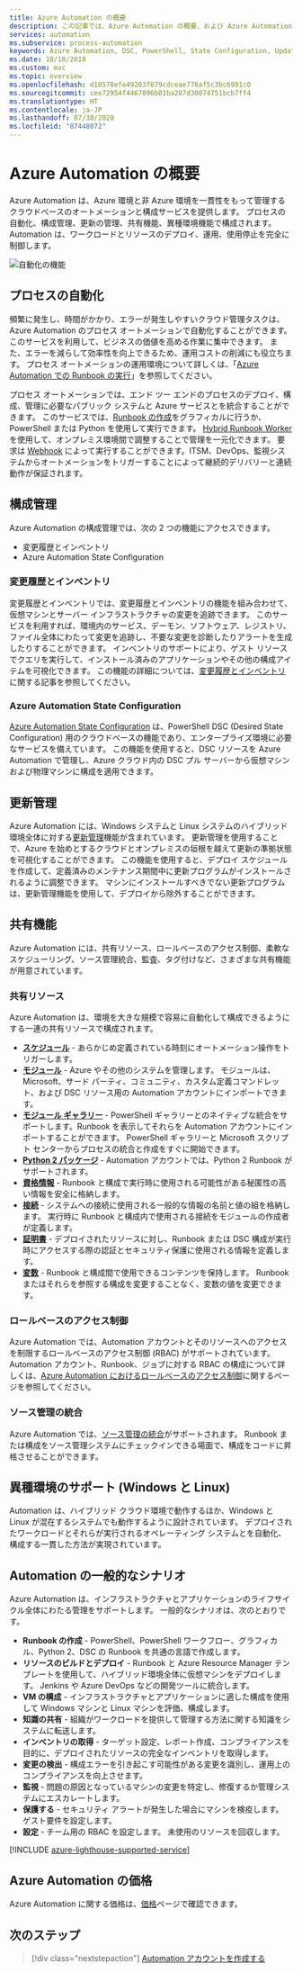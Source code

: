 ```yaml
---
title: Azure Automation の概要
description: この記事では、Azure Automation の概要、および Azure Automation を使用してインフラストラクチャとアプリケーションのライフサイクルを自動化する方法を説明します。
services: automation
ms.subservice: process-automation
keywords: Azure Automation, DSC, PowerShell, State Configuration, Update Management, Change Tracking, DSC, インベントリ, Runbook, Python, グラフィカル
ms.date: 10/18/2018
ms.custom: mvc
ms.topic: overview
ms.openlocfilehash: d10570efe49203f879cdceae776af5c3bc6991c0
ms.sourcegitcommit: cee72954f4467096b01ba287d30074751bcb7ff4
ms.translationtype: HT
ms.contentlocale: ja-JP
ms.lasthandoff: 07/30/2020
ms.locfileid: "87448072"
---
```

# <a name="an-introduction-to-azure-automation"></a>Azure Automation の概要

Azure Automation は、Azure 環境と非 Azure 環境を一貫性をもって管理するクラウドベースのオートメーションと構成サービスを提供します。 プロセスの自動化、構成管理、更新の管理、共有機能、異種環境機能で構成されます。 Automation は、ワークロードとリソースのデプロイ、運用、使用停止を完全に制御します。

![自動化の機能](media/automation-overview/automation-overview.png)

## <a name="process-automation"></a>プロセスの自動化

頻繁に発生し、時間がかかり、エラーが発生しやすいクラウド管理タスクは、Azure Automation のプロセス オートメーションで自動化することができます。 このサービスを利用して、ビジネスの価値を高める作業に集中できます。 また、エラーを減らして効率性を向上できるため、運用コストの削減にも役立ちます。 プロセス オートメーションの運用環境について詳しくは、「[Azure Automation での Runbook の実行](automation-runbook-execution.md)」を参照してください。

プロセス オートメーションでは、エンド ツー エンドのプロセスのデプロイ、構成、管理に必要なパブリック システムと Azure サービスとを統合することができます。 このサービスでは、[Runbook の作成](automation-runbook-types.md)をグラフィカルに行うか、PowerShell または Python を使用して実行できます。 [Hybrid Runbook Worker](automation-hybrid-runbook-worker.md) を使用して、オンプレミス環境間で調整することで管理を一元化できます。 要求は [Webhook](automation-webhooks.md) によって実行することができます。ITSM、DevOps、監視システムからオートメーションをトリガーすることによって継続的デリバリーと連続動作が保証されます。 

## <a name="configuration-management"></a>構成管理

Azure Automation の構成管理では、次の 2 つの機能にアクセスできます。

* 変更履歴とインベントリ
* Azure Automation State Configuration

### <a name="change-tracking-and-inventory"></a>変更履歴とインベントリ

変更履歴とインベントリでは、変更履歴とインベントリの機能を組み合わせて、仮想マシンとサーバー インフラストラクチャの変更を追跡できます。 このサービスを利用すれば、環境内のサービス、デーモン、ソフトウェア、レジストリ、ファイル全体にわたって変更を追跡し、不要な変更を診断したりアラートを生成したりすることができます。 インベントリのサポートにより、ゲスト リソースでクエリを実行して、インストール済みのアプリケーションやその他の構成アイテムを可視化できます。 この機能の詳細については、[変更履歴とインベントリ](change-tracking.md)に関する記事を参照してください。

### <a name="azure-automation-state-configuration"></a>Azure Automation State Configuration

[Azure Automation State Configuration](automation-dsc-overview.md) は、PowerShell DSC (Desired State Configuration) 用のクラウドベースの機能であり、エンタープライズ環境に必要なサービスを備えています。 この機能を使用すると、DSC リソースを Azure Automation で管理し、Azure クラウド内の DSC プル サーバーから仮想マシンおよび物理マシンに構成を適用できます。 

## <a name="update-management"></a>更新管理

Azure Automation には、Windows システムと Linux システムのハイブリッド環境全体に対する[更新管理](update-management/update-mgmt-overview.md)機能が含まれています。 更新管理を使用することで、Azure を始めとするクラウドとオンプレミスの垣根を越えて更新の準拠状態を可視化することができます。 この機能を使用すると、デプロイ スケジュールを作成して、定義済みのメンテナンス期間中に更新プログラムがインストールされるように調整できます。 マシンにインストールすべきでない更新プログラムは、更新管理機能を使用して、デプロイから除外することができます。

## <a name="shared-capabilities"></a>共有機能

Azure Automation には、共有リソース、ロールベースのアクセス制御、柔軟なスケジューリング、ソース管理統合、監査、タグ付けなど、さまざまな共有機能が用意されています。

### <a name="shared-resources"></a><a name="shared-resources"></a>共有リソース

Azure Automation は、環境を大きな規模で容易に自動化して構成できるようにする一連の共有リソースで構成されます。

* **[スケジュール](./shared-resources/schedules.md)** - あらかじめ定義されている時刻にオートメーション操作をトリガーします。
* **[モジュール](./shared-resources/modules.md)** - Azure やその他のシステムを管理します。 モジュールは、Microsoft、サード パーティ、コミュニティ、カスタム定義コマンドレット、および DSC リソース用の Automation アカウントにインポートできます。
* **[モジュール ギャラリー](automation-runbook-gallery.md)** - PowerShell ギャラリーとのネイティブな統合をサポートします。Runbook を表示してそれらを Automation アカウントにインポートすることができます。 PowerShell ギャラリーと Microsoft スクリプト センターからプロセスの統合と作成をすぐに開始できます。
* **[Python 2 パッケージ](python-packages.md)** - Automation アカウントでは、Python 2 Runbook がサポートされます。
* **[資格情報](./shared-resources/credentials.md)** - Runbook と構成で実行時に使用される可能性がある秘匿性の高い情報を安全に格納します。
* **[接続](automation-connections.md)** - システムへの接続に使用される一般的な情報の名前と値の組を格納します。 実行時に Runbook と構成内で使用される接続をモジュールの作成者が定義します。
* **[証明書](./shared-resources/certificates.md)** - デプロイされたリソースに対し、Runbook または DSC 構成が実行時にアクセスする際の認証とセキュリティ保護に使用される情報を定義します。 
* **[変数](./shared-resources/variables.md)** - Runbook と構成間で使用できるコンテンツを保持します。 Runbook またはそれらを参照する構成を変更することなく、変数の値を変更できます。

### <a name="role-based-access-control"></a>ロールベースのアクセス制御

Azure Automation では、Automation アカウントとそのリソースへのアクセスを制限するロールベースのアクセス制御 (RBAC) がサポートされています。 Automation アカウント、Runbook、ジョブに対する RBAC の構成について詳しくは、[Azure Automation におけるロールベースのアクセス制御](automation-role-based-access-control.md)に関するページを参照してください。

### <a name="source-control-integration"></a>ソース管理の統合

Azure Automation では、[ソース管理の統合](source-control-integration.md)がサポートされます。 Runbook または構成をソース管理システムにチェックインできる場面で、構成をコードに昇格させることができます。

## <a name="heterogeneous-support-windows-and-linux"></a>異種環境のサポート (Windows と Linux)

Automation は、ハイブリッド クラウド環境で動作するほか、Windows と Linux が混在するシステムでも動作するように設計されています。 デプロイされたワークロードとそれらが実行されるオペレーティング システムとを自動化、構成する一貫した方法が実現されています。

## <a name="common-scenarios-for-automation"></a>Automation の一般的なシナリオ

Azure Automation は、インフラストラクチャとアプリケーションのライフサイクル全体にわたる管理をサポートします。 一般的なシナリオは、次のとおりです。

* **Runbook の作成** - PowerShell、PowerShell ワークフロー、グラフィカル、Python 2、DSC の Runbook を共通の言語で作成します。 
* **リソースのビルドとデプロイ** - Runbook と Azure Resource Manager テンプレートを使用して、ハイブリッド環境全体に仮想マシンをデプロイします。 Jenkins や Azure DevOps などの開発ツールに統合します。
* **VM の構成** - インフラストラクチャとアプリケーションに適した構成を使用して Windows マシンと Linux マシンを評価、構成します。
* **知識の共有** - 組織がワークロードを提供して管理する方法に関する知識をシステムに転送します。 
* **インベントリの取得** - ターゲット設定、レポート作成、コンプライアンスを目的に、デプロイされたリソースの完全なインベントリを取得します。 
* **変更の検出** - 構成エラーを引き起こす可能性がある変更を識別し、運用上のコンプライアンスを向上させます。
* **監視** - 問題の原因となっているマシンの変更を特定し、修復するか管理システムにエスカレートします。
* **保護する** - セキュリティ アラートが発生した場合にマシンを検疫します。 ゲスト要件を設定します。
* **設定** - チーム用の RBAC を設定します。 未使用のリソースを回収します。

[!INCLUDE [azure-lighthouse-supported-service](../../includes/azure-lighthouse-supported-service.md)]

## <a name="pricing-for-azure-automation"></a>Azure Automation の価格

Azure Automation に関する価格は、[価格](https://azure.microsoft.com/pricing/details/automation/)ページで確認できます。

## <a name="next-steps"></a>次のステップ

> [!div class="nextstepaction"]
> [Automation アカウントを作成する](automation-quickstart-create-account.md)
